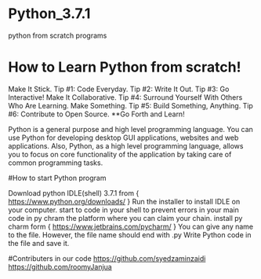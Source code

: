 # Python_3.7.1

python from scratch programs


# How to Learn Python from scratch!
Make It Stick. 
      Tip #1: Code Everyday.
      Tip #2: Write It Out. Tip #3: Go Interactive!
Make It Collaborative. 
      Tip #4: Surround Yourself With Others Who Are Learning.
Make Something. 
      Tip #5: Build Something, Anything. 
      Tip #6: Contribute to Open Source.
**Go Forth and Learn!

Python is a general purpose and high level programming language.
You can use Python for developing desktop GUI applications, websites and web applications. 
Also, Python, as a high level programming language, allows you to focus on core functionality
of the application by taking care of common programming tasks.


#How to start Python program

Download python IDLE(shell) 3.7.1 from { https://www.python.org/downloads/ }
Run the installer to install IDLE on your computer.
start to code in your shell to prevent errors in your main code in py chram 
the platform where you can claim your chain.
install py charm form { https://www.jetbrains.com/pycharm/ }
You can give any name to the file. However, the file name should end with .py
Write Python code in the file and save it.


#Contributers in our code
https://github.com/syedzaminzaidi
https://github.com/roomyJanjua
